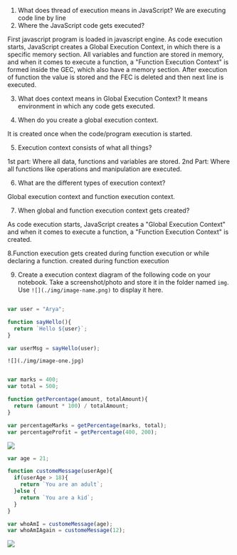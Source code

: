 1. What does thread of execution means in JavaScript?
We are executing code line by line
2. Where the JavaScript code gets executed?

First javascript program is loaded in javascript engine. As code execution starts, JavaScript creates a Global Execution Context, in which there is a specific memory section. All variables and function are stored in memory, and when it comes to execute a function, a "Function Execution Context" is formed inside the GEC, which also have a memory section. After execution of function the value is stored and the FEC is deleted and then next line is executed.


3. What does context means in Global Execution Context?
It means environment in which any code gets executed.

4. When do you create a global execution context.

 It is created once when the code/program execution is started.

5. Execution context consists of what all things?

1st part: Where all data, functions and variables are stored. 2nd Part: Where all functions like operations and manipulation are executed.

6. What are the different types of execution context?

Global execution context and function execution context.

7. When global and function execution context gets created?

 As code execution starts, JavaScript creates a "Global Execution Context" and when it comes to execute a function, a "Function Execution Context" is created.

8.Function  execution gets created during function execution or while declaring a function.
 created during function execution 


9. Create a execution context diagram of the following code on your notebook. Take a screenshot/photo and store it in the folder named `img`. Use `![](./img/image-name.png)` to display it here.



```js

var user = "Arya";

function sayHello(){
  return `Hello ${user}`;
}

var userMsg = sayHello(user);

```

<!-- Put your image here -->

`![](./img/image-one.jpg)`



```js

var marks = 400;
var total = 500;

function getPercentage(amount, totalAmount){
  return (amount * 100) / totalAmount;
}

var percentageMarks = getPercentage(marks, total);
var percentageProfit = getPercentage(400, 200);


```

<!-- Put your image here -->

![](./img/image-name.jpg)

<!-- `![](./img/image-two.jpg)` -->


```js
var age = 21;

function customeMessage(userAge){
  if(userAge > 18){
    return `You are an adult`;
  }else {
    return `You are a kid`;
  }
}

var whoAmI = customeMessage(age);
var whoAmIAgain = customeMessage(12);
```

<!-- Put your image here -->

![](./img/image-name.jpg)
<!-- `![](./img/image-three.jpg)` -->
